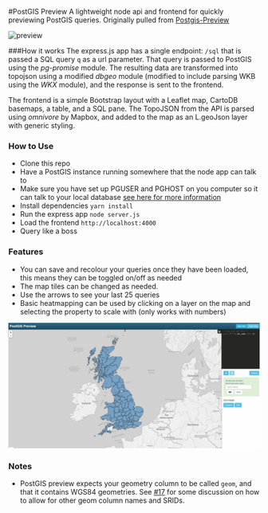 #PostGIS Preview
A lightweight node api and frontend for quickly previewing PostGIS queries. Originally pulled from [Postgis-Preview](https://github.com/chriswhong/postgis-preview)

![preview](https://cloud.githubusercontent.com/assets/1833820/14897977/7e8088cc-0d52-11e6-9c0e-b56f3b2af954.gif)

###How it works
The express.js app has a single endpoint:  `/sql` that is passed a SQL query `q` as a url parameter.  That query is passed to PostGIS using the _pg-promise_ module.  The resulting data are transformed into topojson using a modified _dbgeo_ module (modified to include parsing WKB using the _WKX_ module), and the response is sent to the frontend.

The frontend is a simple Bootstrap layout with a Leaflet map, CartoDB basemaps, a table, and a SQL pane.  The TopoJSON from the API is parsed using _omnivore_ by Mapbox, and added to the map as an L.geoJson layer with generic styling.

### How to Use

- Clone this repo
- Have a PostGIS instance running somewhere that the node app can talk to
- Make sure you have set up PGUSER and PGHOST on you computer so it can talk to your local database [see here for more information](https://github.com/CityScience/team-handbook/blob/master/howtos/postgres/connecting.md)
- Install dependencies `yarn install`
- Run the express app `node server.js`
- Load the frontend `http://localhost:4000`
- Query like a boss

### Features
- You can save and recolour your queries once they have been loaded, this means they can be toggled on/off as needed
- The map tiles can be changed as needed. 
- Use the arrows to see your last 25 queries
- Basic heatmapping can be used by clicking on a layer on the map and selecting the property to scale with (only works with numbers)

![preview](/asset/heatmapExample.gif)

### Notes

- PostGIS preview expects your geometry column to be called `geom`, and that it contains WGS84 geometries. See [#17](https://github.com/chriswhong/postgis-preview/pull/17) for some discussion on how to allow for other geom column names and SRIDs.

